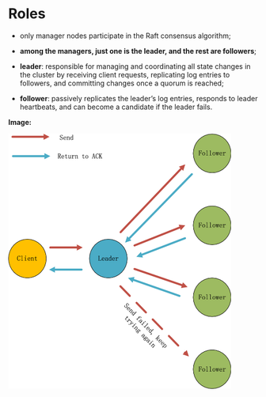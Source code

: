 # Roles

- only manager nodes participate in the Raft consensus algorithm;
- **among the managers, just one is the leader, and the rest are followers**;
- **leader**: responsible for managing and coordinating all state changes in the cluster by receiving client requests, replicating log entries to followers, and committing changes once a quorum is reached;


- **follower**: passively replicates the leader’s log entries, responds to leader heartbeats, and can become a candidate if the leader fails.

**Image:**

<img src="img/raft.png" width="450">
